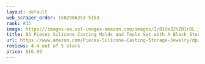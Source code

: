 ```yaml
---
layout: default 
﻿web_scraper_order: 1582906353-5153
rank: #35
image: https://images-na.ssl-images-amazon.com/images/I/81Ue32%2B1rDL.jpg
title: 83 Pieces Silicone Casting Molds and Tools Set with A Black Storage Bag for DIY Jewelry Craft…
url: https://www.amazon.com/Pieces-Silicone-Casting-Storage-Jewelry/dp/B07FLV45RT/ref=zg_mw_arts-crafts_35?_encoding=UTF8&psc=1&refRID=AC0VFVM6SB4FTE33VGXN
reviews: 4.4 out of 5 stars
price: $16.99 
---
```

